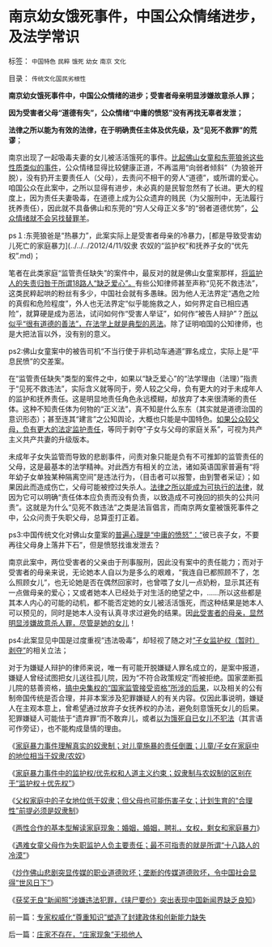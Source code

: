 # 南京幼女饿死事件，中国公众情绪进步，及法学常识

标签： `中国特色` `民粹` `饿死` `幼女` `南京` `文化` 

目录： `传统文化国民劣根性`

**南京幼女饿死事件中，中国公众情绪的进步；受害者母亲明显涉嫌故意杀人罪；**

**因为受害者父母“道德有失”，公众情绪“中庸的愤怒”没有再找无辜者发泄；**

**法律之所以能为有效的法律，在于明确责任主体及优先级，及“见死不救罪”的荒谬**；

南京出现了一起吸毒夫妻的女儿被活活饿死的事件。[比起佛山女童和东莞狼爸这些性质类似的事件](../../../2011/10/22/借题发挥!炒作佛山悲剧的道德分子丑态.md)，公众情绪显得比较健康正道，不再滥用“向弱者倾斜”（为狼爸开脱），没有扔开主要责任人（父母），去责问不相干的旁人“道德”，或所谓的爱心。咱国公众在此案中，之所以显得有进步，未必真的是民智忽然有了长进。更大的程度上，因为责任夫妻吸毒，在道德上成为公众遗弃的贱民（为父服刑中，无法履行抚养责任），因此就不具备佛山和东莞的“穷人父母正义多”的“弱者道德优势”，[公众情绪就不会另找替罪羊](../../../2011/11/1/垄断传媒职业道德败坏，令社会显得“世风日下”.md)。

ps１:东莞狼爸是“热暴力”，此案实际上是受害者母亲的冷暴力，[都是导致受害幼儿死亡的家庭暴力](../../../2012/4/11/奴隶 农奴的“监护权”和抚养子女的“优先权”.md)；

笔者在此类家庭“监管责任缺失”的案件中，最反对的就是佛山女童案那样，[将监护人的失责归咎于所谓18路人“缺乏爱心”。](../../../2011/10/22/借题发挥!炒作佛山悲剧的道德分子丑态.md)有些公知律师甚至声称“见死不救违法”，这类民粹起哄的粉丝有多少，中国社会就有多愚昧。因为他人无法界定“遇危之险的真假和危险程度”，外人也无法界定“似乎能施救之人，如何界定自已相应遇险”，就算硬是成为恶法，试问如何作“受害人举证”，如何作“被告人辩护”？[所以似乎“很有道德的善法”，在法学上就是典型的恶法](../../../2013/2/23/民粹公知是中国民主进程的最大阻力.md)。除了证明咱国的公知律师，也是大把法盲以外，没有别的意义。

ps2:佛山女童案中的被告司机“不当行使于非机动车通道”罪名成立，实际上是“平息民愤”的交差案。

在“监管责任缺失”类型的案件之中，如果以“缺乏爱心”的“法学理由（法理）”指责于“见死不救违法”，实际含义就等同于，旁人较之父母，负有更大的对于未成年人的监护和抚养责任。这是明显地责任角色永远模糊，却放弃了本来很清晰的责任体。这种不知责任体为何物的“正义法”，真不知是什么东东（其实就是道德治国的意识形态）；甚至连其“建言”之公知舆论，大概也只能是中国特色。[如果公众较父母，负有更大的法定监护责任](../../../2010/12/24/计划生育是计划经济的灾难；.md)，等同于剥夺“子女与父母的家庭关系”，可视为共产主义共产共妻的升级版本。

未成年子女失监管而导致的悲剧事件，问责对象只能是负有不可推卸的监管责任的父母，这是最基本的法学精神。对此西方有相关的立法，诸如英语国家普遍有“将年幼子女单独某种隔离空间”是违法行为，（目击者可以报警，由到警者采证）；如果因此而造成伤亡，父母可能被控过失杀人。[法律之所以能成为可执行的法律](../../../2012/10/19/法学是社会学的荟萃，所有论点的集合.md)，就因为它可以明确“责任体本应负责而没有负责，以致造成不可挽回的损失的公共问责”。这就是为什么“见死不救违法”之类是法盲倡言，而南京两女童被饿死事件之中，公众问责于失职父母，总算歪打正着。

ps3:中国传统文化对佛山女童案的[普遍心理是“中庸的愤怒”：“](../../../2009/8/24/法见二纲之中庸枉法.md)彼已丧子女，不要再往父母身上落井下石”，但是愤怒找谁发泄去？

南京此案中，两位受害者的父亲由于刑事服刑，因此没有案中的责任能力；而对于受害者的母亲来说，无论她本人自以为是多么的艰难，“我连自已都照顾不了，怎么照顾女儿”，也无论她是否在偶然回家时，也曾喂了女儿一点奶粉，显示其还有一点做母亲的爱心；又或者她本人已经处于对生活的绝望之中，……所以这些都是其本人内心的可能的动机，都不能否定她的女儿被活活饿死，而这种结果是她本人可以预见的，同时是她本人没有认真寻求过避免的结果。因[此受害者的母亲，显然明显涉嫌故意杀人罪，尽管是她的女儿](../../../2012/4/11/通过家庭暴力理解历史中的奴隶制.md)！

ps4:此案显见中国是过度重视“违法吸毒”，却轻视了随之对[“子女监护权（暂时）剥夺”](../../../2012/12/2/黑社会黄赌毒的衍生成本被高度关注.md)的相关立法；

对于为嫌疑人辩护的律师来说，唯一有可能开脱嫌疑人罪名成立的，是案中报道，嫌疑人曾经试图把女儿送往孤儿院，因为“不符合政策规定”而被拒绝。国家垄断孤儿院的慈善资格，[搞中央集权的“国家监管接受资格”所涉的后果](../../../2013/3/26/民粹都不是一个人在战斗.md)，以及相关的公有制帝国传统是否合理，并非本案涉及犯罪嫌疑人的有关内容。仅因此事说明，嫌疑人在主观本意上，曾希望通过放弃子女抚养权的办法，避免刻意饿死女儿的后果。犯罪嫌疑人可能怯于“遗弃罪”而不敢弃儿，或者[以为饿死自已女儿不犯法](../../../2012/4/13/父权家庭中的子女，奴隶和宠物的地位和待遇；.md)（其言语可作旁证），也不能构成垦情的理由。

《[家庭暴力事件理解真实的奴隶制；对儿童施暴的责任倒置；儿童/子女在家庭中的地位相当于奴隶/农奴](../../../2012/4/11/通过家庭暴力理解历史中的奴隶制.md)》

《[家庭暴力事件中的监护权/优先权和人道主义约束；奴隶制与农奴制的区别在于“监护权＋优先权”](../../../2012/4/11/通过家庭暴力理解历史中的奴隶制.md)》

《[父权家庭中的子女地位低于奴隶；但父母也可能伤害子女；计划生育的“合理性”前提必须是奴隶制](../../../2012/4/11/父权家庭中的子女地位低于奴隶.md)》

《[两性合作的基本型解读家庭现象：婚姻，婚姻，聘礼，女权，剩女和家庭暴力](../../../2012/12/10/进化论解读家庭现象：婚姻，婚姻，聘礼，女权，剩女和家庭暴力.md)》

《[遇难女童父母作为失职监护人负主要责任；最不可指责的就是所谓“十八路人的冷漠”](../../../2011/10/22/借题发挥!炒作佛山悲剧的道德分子丑态.md)》

《[炒作佛山悲剧突显传媒的职业道德败坏；垄断的传媒道德败坏，令中国社会显得“世风日下”](../../../2011/11/1/垄断传媒职业道德败坏，令社会显得“世风日下”.md)》

《[获奖无良“新闻照”涉嫌违法犯罪，《挟尸要价》突出表现中国新闻界缺乏良知](../../../2010/8/26/刊登无良照《挟尸要价》涉嫌违法犯罪.md)》

前一篇：[专家权威化“尊重知识”塑造了封建政体和创新能力缺失](../../../2013/6/30/专家权威化“尊重知识”塑造了封建政体和创新能力缺失.md)

后一篇：[庄家不存在，“庄家现象”无损他人](../../../2013/7/1/庄家不存在，“庄家现象”无损他人.md)